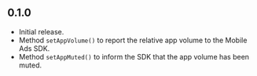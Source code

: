 ## 0.1.0

- Initial release.
- Method `setAppVolume()` to report the relative app volume to the Mobile Ads SDK.
- Method `setAppMuted()` to inform the SDK that the app volume has been muted.
